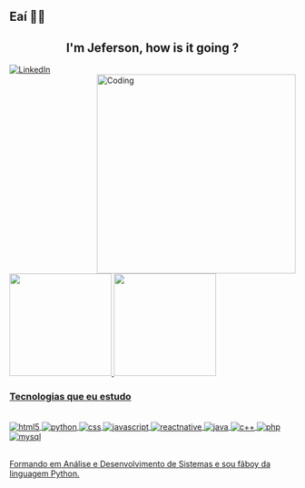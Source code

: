 ## Eaí ✌🏽
<h2 align="center">I'm Jeferson, how is it going ?</h2>

[![LinkedIn](https://img.shields.io/badge/LinkedIn-0077B5?style=for-the-badge&logo=linkedin&logoColor=white
)](https://www.linkedin.com/in/jeferson-pereira-81253019b/)
<br/>
<img align="right" alt="Coding" width="350" src="https://media.giphy.com/media/zOvBKUUEERdNm/giphy.gif"><br/>

<div>
<a href="https://github.com/seu-usuário-aqui">
<img loading="lazy" height="180em" src="https://github-readme-stats.vercel.app/api/top-langs/?username=xTyke&layout=compact&langs_count=7&theme=dracula"/>
<img loading="lazy" height="180em" src="https://github-readme-stats.vercel.app/api?xTyke&show_icons=true&theme=dracula&include_all_commits=true&count_private=true"/>
</div>
    
### Tecnologias que eu estudo

<div style="display: inline_block"><br/>
    <img align="center" alt="html5" src="https://img.shields.io/badge/HTML5-E34F26?style=for-the-badge&logo=html5&logoColor=white">
    <img align="center" alt="python" src="https://img.shields.io/badge/Python-14354C?style=for-the-badge&logo=python&logoColor=white">
    <img align="center" alt="css" src="https://img.shields.io/badge/CSS-239120?&style=for-the-badge&logo=css3&logoColor=white">
    <img align="center" alt="javascript" src="https://img.shields.io/badge/JavaScript-F7DF1E?style=for-the-badge&logo=javascript&logoColor=black">
    <img align="center" alt="reactnative" src="https://img.shields.io/badge/React_Native-20232A?style=for-the-badge&logo=react&logoColor=61DAF">
    <img align="center" alt="java" src="https://img.shields.io/badge/Java-ED8B00?style=for-the-badge&logo=openjdk&logoColor=white">
    <img align="center" alt="c++" src="https://img.shields.io/badge/C%2B%2B-00599C?style=for-the-badge&logo=c%2B%2B&logoColor=white">
    <img align="center" alt="php" src="https://img.shields.io/badge/PHP-777BB4?style=for-the-badge&logo=php&logoColor=white">
    <img align="center" alt="mysql" src="https://img.shields.io/badge/MySQL-00000F?style=for-the-badge&logo=mysql&logoColor=white">
</div><br/>

Formando em Análise e Desenvolvimento de Sistemas e sou fãboy da linguagem Python.
